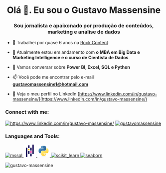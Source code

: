 <h1 align="center">Olá 👋. Eu sou o Gustavo Massensine</h1>
<h3 align="center">Sou jornalista e apaixonado por produção de conteúdos, marketing e análise de dados</h3>

- 🔭 Trabalhei por quase 6 anos na [Rock Content](https://rockcontent.com/br/talent-blog/como-produzir-e-books-infograficos-e-quizzes/)

- 🌱 Atualmente estou em andamento com **o MBA em Big Data e Marketing Intelligence e o curso de Cientista de Dados**

- 💬 Vamos conversar sobre **Power BI, Excel, SQL e Python**

- 📫 Você pode me encontrar pelo e-mail **gustavomassensine1@hotmail.com**

- 📄 Veja o meu perfil no LinkedIn [https://www.linkedin.com/in/gustavo-massensine/](https://www.linkedin.com/in/gustavo-massensine/)

<h3 align="left">Connect with me:</h3>
<p align="left">
<a href="https://linkedin.com/in/https://www.linkedin.com/in/gustavo-massensine/" target="blank"><img align="center" src="https://raw.githubusercontent.com/rahuldkjain/github-profile-readme-generator/master/src/images/icons/Social/linked-in-alt.svg" alt="https://www.linkedin.com/in/gustavo-massensine/" height="30" width="40" /></a>
<a href="https://instagram.com/gustavomassensine" target="blank"><img align="center" src="https://raw.githubusercontent.com/rahuldkjain/github-profile-readme-generator/master/src/images/icons/Social/instagram.svg" alt="gustavomassensine" height="30" width="40" /></a>
</p>

<h3 align="left">Languages and Tools:</h3>
<p align="left"> <a href="https://www.microsoft.com/en-us/sql-server" target="_blank" rel="noreferrer"> <img src="https://www.svgrepo.com/show/303229/microsoft-sql-server-logo.svg" alt="mssql" width="40" height="40"/> </a> <a href="https://pandas.pydata.org/" target="_blank" rel="noreferrer"> <img src="https://raw.githubusercontent.com/devicons/devicon/2ae2a900d2f041da66e950e4d48052658d850630/icons/pandas/pandas-original.svg" alt="pandas" width="40" height="40"/> </a> <a href="https://www.python.org" target="_blank" rel="noreferrer"> <img src="https://raw.githubusercontent.com/devicons/devicon/master/icons/python/python-original.svg" alt="python" width="40" height="40"/> </a> <a href="https://scikit-learn.org/" target="_blank" rel="noreferrer"> <img src="https://upload.wikimedia.org/wikipedia/commons/0/05/Scikit_learn_logo_small.svg" alt="scikit_learn" width="40" height="40"/> </a> <a href="https://seaborn.pydata.org/" target="_blank" rel="noreferrer"> <img src="https://seaborn.pydata.org/_images/logo-mark-lightbg.svg" alt="seaborn" width="40" height="40"/> </a> </p>

<p><img align="center" src="https://github-readme-stats.vercel.app/api/top-langs?username=gustavo-massensine&show_icons=true&locale=en&layout=compact" alt="gustavo-massensine" /></p>

<!---
Gustavo-Massensine/Gustavo-Massensine is a ✨ special ✨ repository because its `README.md` (this file) appears on your GitHub profile.
You can click the Preview link to take a look at your changes.
--->
